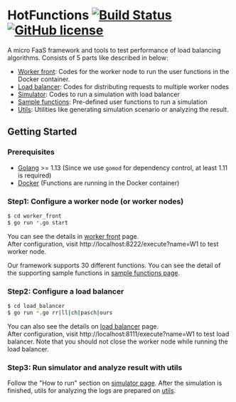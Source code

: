 # HotFunctions [![Build Status](https://travis-ci.org/Prev/HotFunctions.svg)](https://travis-ci.org/Prev/HotFunctions) [![GitHub license](https://img.shields.io/badge/license-MIT-blue.svg)](https://github.com/Prev/HotFunctions/blob/master/LICENSE)


A micro FaaS framework and tools to test performance of load balancing algorithms.
Consists of 5 parts like described in below:

- [Worker front](./worker_front): Codes for the worker node to run the user functions in the Docker container.
- [Load balancer](./load_balancer): Codes for distributing requests to multiple worker nodes
- [Simulator](./simulator): Codes to run a simulation with load balancer
- [Sample functions](./sample_functions): Pre-defined user functions to run a simulation
- [Utils](./utils): Utilities like generating simulation scenario or analyzing the result.


## Getting Started
### Prerequisites

- [Golang](https://golang.org/) >= 1.13 (Since we use `gomod` for dependency control, at least 1.11 is required)
- [Docker](https://www.docker.com/) (Functions are running in the Docker container)


### Step1: Configure a worker node (or worker nodes)

```bash
$ cd worker_front
$ go run *.go start
```

You can see the details in [worker front](./worker_front) page.  
After configuration, visit http://localhost:8222/execute?name=W1 to test worker node.

Our framework supports 30 different functions.
You can see the detail of the supporting sample functions in [sample functions page](./sample_functions).

### Step2: Configure a load balancer

```bash
$ cd load_balancer
$ go run *.go rr|ll|ch|pasch|ours
```

You can also see the details on [load balancer](./load_balancer) page.  
After configuration, visit http://localhost:8111/execute?name=W1 to test load balancer.
Note that you should not close the worker node while running the load balancer.


### Step3: Run simulator and analyze result with utils

Follow the "How to run" section on [simulator page](./simulator).
After the simulation is finished, utils for analyzing the logs are prepared on [utils](./utils).
